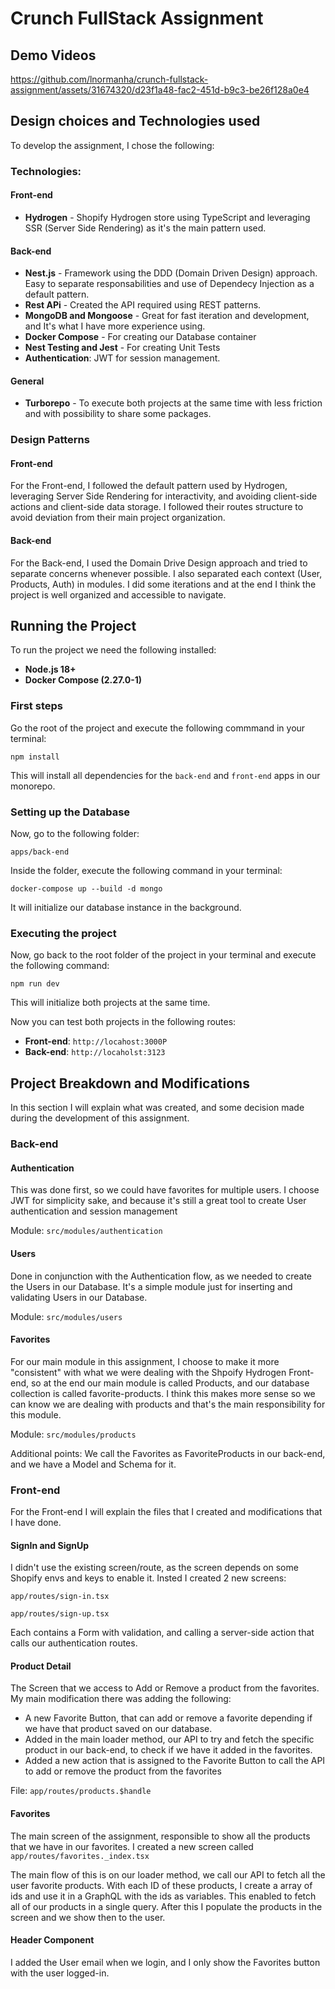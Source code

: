 # Crunch FullStack Assignment

## Demo Videos
https://github.com/lnormanha/crunch-fullstack-assignment/assets/31674320/d23f1a48-fac2-451d-b9c3-be26f128a0e4

## Design choices and Technologies used

To develop the assignment, I chose the following:

### Technologies:

#### Front-end
- **Hydrogen** - Shopify Hydrogen store using TypeScript and leveraging SSR (Server Side Rendering) as it's the main pattern used.

#### Back-end
- **Nest.js** - Framework using the DDD (Domain Driven Design) approach. Easy to separate responsabilities and use of Dependecy Injection as a default pattern.
- **Rest APi** - Created the API required using REST patterns.
- **MongoDB and Mongoose** - Great for fast iteration and development, and It's what I have more experience using.
- **Docker Compose** - For creating our Database container
- **Nest Testing and Jest** - For creating Unit Tests
- **Authentication**: JWT for session management.

#### General
- **Turborepo** - To execute both projects at the same time with less friction and with possibility to share some packages.

### Design Patterns

#### Front-end
For the Front-end, I followed the default pattern used by Hydrogen, leveraging Server Side Rendering for interactivity, and avoiding client-side actions and client-side data storage. I followed their routes structure to avoid deviation from their main project organization.

#### Back-end
For the Back-end, I used the Domain Drive Design approach and tried to separate concerns whenever possible. I also separated each context (User, Products, Auth) in modules. I did some iterations and at the end I think the project is well organized and accessible to navigate.

## Running the Project 

To run the project we need the following installed:
- **Node.js 18+**
- **Docker Compose (2.27.0-1)**

### First steps

Go the root of the project and execute the following commmand in your terminal:

```npm install```

This will install all dependencies for the ```back-end``` and ```front-end``` apps in our monorepo.

### Setting up the Database
Now, go to the following folder:

```apps/back-end```

Inside the folder, execute the following command in your terminal:

```docker-compose up --build -d mongo```

It will initialize our database instance in the background.

### Executing the project
Now, go back to the root folder of the project in your terminal and execute the following command:

```npm run dev```

This will initialize both projects at the same time.

Now you can test both projects in the following routes:
- **Front-end**: ```http://locahost:3000P```
- **Back-end**: ```http://locaholst:3123```

## Project Breakdown and Modifications

In this section I will explain what was created, and some decision made during the development of this assignment.

### Back-end

#### Authentication
This was done first, so we could have favorites for multiple users.
I choose JWT for simplicity sake, and because it's still a great tool to create User authentication and session management

Module: ```src/modules/authentication```

#### Users
Done in conjunction with the Authentication flow, as we needed to create the Users in our Database.
It's a simple module just for inserting and validating Users in our Database.

Module: ```src/modules/users```

#### Favorites
For our main module in this assignment, I choose to make it more "consistent" with what we were dealing with the Shpoify Hydrogen Front-end, so at the end our main
module is called Products, and our database collection is called favorite-products. I think this makes more sense so we can know we are dealing with products and that's the main responsibility for this module.

Module: ```src/modules/products```

Additional points: We call the Favorites as FavoriteProducts in our back-end, and we have a Model and Schema for it.

### Front-end

For the Front-end I will explain the files that I created and modifications that I have done.

#### SignIn and SignUp

I didn't use the existing screen/route, as the screen depends on some Shopify envs and keys to enable it. Insted I created 2 new screens:

```app/routes/sign-in.tsx```

```app/routes/sign-up.tsx```

Each contains a Form with validation, and calling a server-side action that calls our authentication routes.

#### Product Detail

The Screen that we access to Add or Remove a product from the favorites. My main modification there was adding the following:

- A new Favorite Button, that can add or remove a favorite depending if we have that product saved on our database.
- Added in the main loader method, our API to try and fetch the specific product in our back-end, to check if we have it added in the favorites.
- Added a new action that is assigned to the Favorite Button to call the API to add or remove the product from the favorites

File: ```app/routes/products.$handle```

#### Favorites

The main screen of the assignment, responsible to show all the products that we have in our favorites.
I created a new screen called ```app/routes/favorites._index.tsx```

The main flow of this is on our loader method, we call our API to fetch all the user favorite products. With each ID of these products, I create a array of ids and use it in a GraphQL with the ids as variables. This enabled to fetch all of our products in a single query.
After this I populate the products in the screen and we show then to the user.

#### Header Component

I added the User email when we login, and I only show the Favorites button with the user logged-in. 
